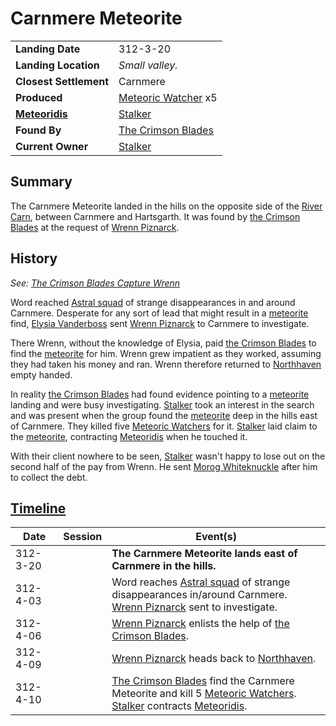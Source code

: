 # Carnmere Meteorite

|||
| --- | --- |
| **Landing Date** | 312-3-20 | meteor.1
| **Landing Location** | *Small valley.* |
| **Closest Settlement** | Carnmere |
| **Produced** | [Meteoric Watcher](../../../creatures/meteoric-watcher.md) x5 |
| **[Meteoridis](../../../mechanics/roleplay/meteoridis.md)** | [Stalker](../../../characters/stalker.md) |
| **Found By** | [The Crimson Blades](../../../organisations/criminals/the-crimson-blades.md) |
| **Current Owner** | [Stalker](../../../characters/stalker.md) |

## Summary

The Carnmere Meteorite landed in the hills on the opposite side of the [River Carn](../../../places/topography/rivers-lakes/river-carn.md), between Carnmere and Hartsgarth. It was found by [the Crimson Blades](../../../organisations/criminals/the-crimson-blades.md) at the request of [Wrenn Piznarck](../../../characters/wrenn-piznarck.md).

## History

*See: [The Crimson Blades Capture Wrenn](../../../storylines/the-crimson-blades-capture-wrenn.md)*

Word reached [Astral squad](../../../organisations/government/astorrel/squads/astral-squad.md) of strange disappearances in and around Carnmere. Desperate for any sort of lead that might result in a [meteorite](../meteorite.md) find, [Elysia Vanderboss](../../../characters/elysia-vanderboss.md) sent [Wrenn Piznarck](../../../characters/wrenn-piznarck.md) to Carnmere to investigate.

There Wrenn, without the knowledge of Elysia, paid [the Crimson Blades](../../../organisations/criminals/the-crimson-blades.md) to find the [meteorite](../meteorite.md) for him. Wrenn grew impatient as they worked, assuming they had taken his money and ran. Wrenn therefore returned to [Northhaven](../../../places/settlements/cities/northhaven.md) empty handed.

In reality [the Crimson Blades](../../../organisations/criminals/the-crimson-blades.md) had found evidence pointing to a [meteorite](../meteorite.md) landing and were busy investigating. [Stalker](../../../characters/stalker.md) took an interest in the search and was present when the group found the [meteorite](../meteorite.md) deep in the hills east of Carnmere. They killed five [Meteoric Watchers](../../../creatures/meteoric-watcher.md) for it. [Stalker](../../../characters/stalker.md) laid claim to the [meteorite](../meteorite.md), contracting [Meteoridis](../../../mechanics/roleplay/meteoridis.md) when he touched it.

With their client nowhere to be seen, [Stalker](../../../characters/stalker.md) wasn't happy to lose out on the second half of the pay from Wrenn. He sent [Morog Whiteknuckle](../../../characters/morog-whiteknuckle.md) after him to collect the debt.

## [Timeline](../../../history/timeline.md)

| Date | Session | Event(s) |
| --- |:---:| --- |
| 312-3-20 | | **The Carnmere Meteorite lands east of Carnmere in the hills.** |
| 312-4-03 | | Word reaches [Astral squad](../../../organisations/government/astorrel/squads/astral-squad.md) of strange disappearances in/around Carnmere.<br>[Wrenn Piznarck](../../../characters/wrenn-piznarck.md) sent to investigate. |
| 312-4-06 | | [Wrenn Piznarck](../../../characters/wrenn-piznarck.md) enlists the help of [the Crimson Blades](../../../organisations/criminals/the-crimson-blades.md). |
| 312-4-09 | | [Wrenn Piznarck](../../../characters/wrenn-piznarck.md) heads back to [Northhaven](../../../places/settlements/cities/northhaven.md). |
| 312-4-10 | | [The Crimson Blades](../../../organisations/criminals/the-crimson-blades.md) find the Carnmere Meteorite and kill 5 [Meteoric Watchers](../../../creatures/meteoric-watcher.md).<br>[Stalker](../../../characters/stalker.md) contracts [Meteoridis](../../../mechanics/roleplay/meteoridis.md). |
